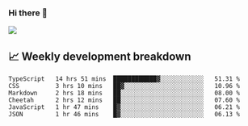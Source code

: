 ### Hi there 👋
<img align="center" src="https://github-readme-stats.vercel.app/api?username=Tumao727&show_icons=true&hide_title=true&theme=dracula" />


## 📈 Weekly development breakdown
<!--START_SECTION:waka-->

```text
TypeScript   14 hrs 51 mins  ████████████▓░░░░░░░░░░░░   51.31 %
CSS          3 hrs 10 mins   ██▓░░░░░░░░░░░░░░░░░░░░░░   10.96 %
Markdown     2 hrs 18 mins   ██░░░░░░░░░░░░░░░░░░░░░░░   08.00 %
Cheetah      2 hrs 12 mins   ██░░░░░░░░░░░░░░░░░░░░░░░   07.60 %
JavaScript   1 hr 47 mins    █▓░░░░░░░░░░░░░░░░░░░░░░░   06.21 %
JSON         1 hr 46 mins    █▓░░░░░░░░░░░░░░░░░░░░░░░   06.13 %
```

<!--END_SECTION:waka-->